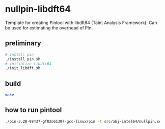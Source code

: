 # nullpin-libdft64

Template for creating Pintool with libdft64 (Taint Analysis Framework).
Can be used for estimating the overhead of Pin.

## preliminary

```bash
# install pin
./install_pin.sh
# initialize libdft64
./init_libdft.sh
```

## build

```bash
make
```

## how to run pintool

```bash
./pin-3.20-98437-gf02b61307-gcc-linux/pin -t src/obj-intel64/nullpin.so -- /bin/ls
```
